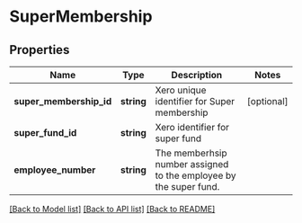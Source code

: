 # SuperMembership

## Properties
Name | Type | Description | Notes
------------ | ------------- | ------------- | -------------
**super_membership_id** | **string** | Xero unique identifier for Super membership | [optional] 
**super_fund_id** | **string** | Xero identifier for super fund | 
**employee_number** | **string** | The memberhsip number assigned to the employee by the super fund. | 

[[Back to Model list]](../README.md#documentation-for-models) [[Back to API list]](../README.md#documentation-for-api-endpoints) [[Back to README]](../README.md)


